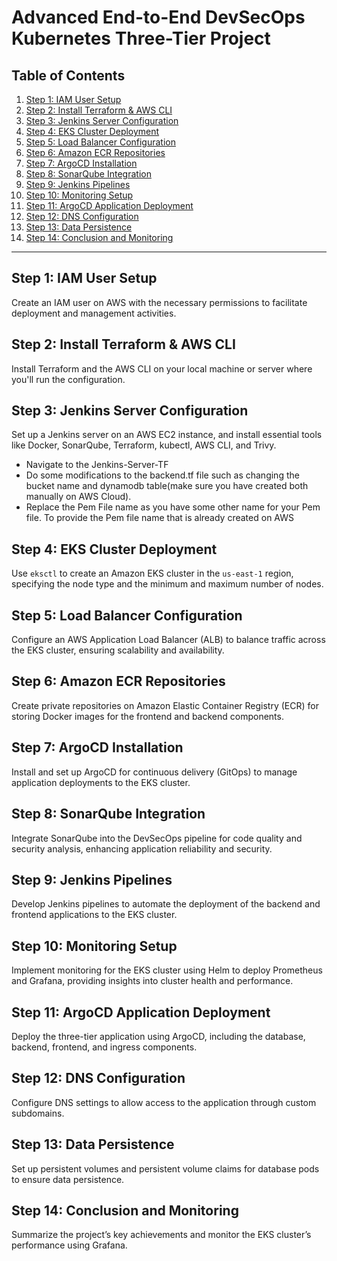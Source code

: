 # Advanced End-to-End DevSecOps Kubernetes Three-Tier Project

## Table of Contents

1. [Step 1: IAM User Setup](#step-1-iam-user-setup)
2. [Step 2: Install Terraform & AWS CLI](#step-2-install-terraform--aws-cli)
3. [Step 3: Jenkins Server Configuration](#step-3-jenkins-server-configuration)
4. [Step 4: EKS Cluster Deployment](#step-4-eks-cluster-deployment)
5. [Step 5: Load Balancer Configuration](#step-5-load-balancer-configuration)
6. [Step 6: Amazon ECR Repositories](#step-6-amazon-ecr-repositories)
7. [Step 7: ArgoCD Installation](#step-7-argocd-installation)
8. [Step 8: SonarQube Integration](#step-8-sonarqube-integration)
9. [Step 9: Jenkins Pipelines](#step-9-jenkins-pipelines)
10. [Step 10: Monitoring Setup](#step-10-monitoring-setup)
11. [Step 11: ArgoCD Application Deployment](#step-11-argocd-application-deployment)
12. [Step 12: DNS Configuration](#step-12-dns-configuration)
13. [Step 13: Data Persistence](#step-13-data-persistence)
14. [Step 14: Conclusion and Monitoring](#step-14-conclusion-and-monitoring)

---

## Step 1: IAM User Setup

Create an IAM user on AWS with the necessary permissions to facilitate deployment and management activities.

## Step 2: Install Terraform & AWS CLI

Install Terraform and the AWS CLI on your local machine or server where you'll run the configuration.

## Step 3: Jenkins Server Configuration

Set up a Jenkins server on an AWS EC2 instance, and install essential tools like Docker, SonarQube, Terraform, kubectl, AWS CLI, and Trivy.

- Navigate to the Jenkins-Server-TF
- Do some modifications to the backend.tf file such as changing the bucket name and dynamodb table(make sure you have created both manually on AWS Cloud).
- Replace the Pem File name as you have some other name for your Pem file. To provide the Pem file name that is already created on AWS

## Step 4: EKS Cluster Deployment

Use `eksctl` to create an Amazon EKS cluster in the `us-east-1` region, specifying the node type and the minimum and maximum number of nodes.

## Step 5: Load Balancer Configuration

Configure an AWS Application Load Balancer (ALB) to balance traffic across the EKS cluster, ensuring scalability and availability.

## Step 6: Amazon ECR Repositories

Create private repositories on Amazon Elastic Container Registry (ECR) for storing Docker images for the frontend and backend components.

## Step 7: ArgoCD Installation

Install and set up ArgoCD for continuous delivery (GitOps) to manage application deployments to the EKS cluster.

## Step 8: SonarQube Integration

Integrate SonarQube into the DevSecOps pipeline for code quality and security analysis, enhancing application reliability and security.

## Step 9: Jenkins Pipelines

Develop Jenkins pipelines to automate the deployment of the backend and frontend applications to the EKS cluster.

## Step 10: Monitoring Setup

Implement monitoring for the EKS cluster using Helm to deploy Prometheus and Grafana, providing insights into cluster health and performance.

## Step 11: ArgoCD Application Deployment

Deploy the three-tier application using ArgoCD, including the database, backend, frontend, and ingress components.

## Step 12: DNS Configuration

Configure DNS settings to allow access to the application through custom subdomains.

## Step 13: Data Persistence

Set up persistent volumes and persistent volume claims for database pods to ensure data persistence.

## Step 14: Conclusion and Monitoring

Summarize the project’s key achievements and monitor the EKS cluster’s performance using Grafana.
